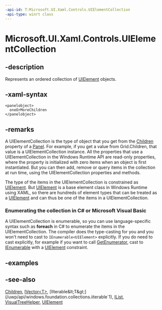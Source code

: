```yaml
---
-api-id: T:Microsoft.UI.Xaml.Controls.UIElementCollection
-api-type: winrt class
---
```


<!-- Class syntax.
public class UIElementCollection : Windows.Foundation.Collections.IIterable<Windows.UI.Xaml.UIElement>, Windows.Foundation.Collections.IVector<Windows.UI.Xaml.UIElement>, Windows.UI.Xaml.Controls.IUIElementCollection
-->

# Microsoft.UI.Xaml.Controls.UIElementCollection

## -description
Represents an ordered collection of [UIElement](../microsoft.ui.xaml/uielement.md) objects.

## -xaml-syntax
```xaml
<panelobject>
  oneOrMoreChildren
</panelobject>
```


## -remarks
A UIElementCollection is the type of object that you get from the [Children](panel_children.md) property of a [Panel](panel.md). For example, if you get a value from Grid.Children, that value is a UIElementCollection instance. All the properties that use a UIElementCollection in the Windows Runtime  API are read-only properties, where the property is initialized with zero items when an object is first instantiated. But you can then add, remove or query items in the collection at run time, using the UIElementCollection properties and methods.

The type of the items in the UIElementCollection is constrained as [UIElement](../microsoft.ui.xaml/uielement.md). But [UIElement](../microsoft.ui.xaml/uielement.md) is a base element class in Windows Runtime using XAML, so there are hundreds of element types that can be treated as a [UIElement](../microsoft.ui.xaml/uielement.md) and can thus be one of the items in a UIElementCollection.




<!--Begin NET note for IEnumerable support-->
### Enumerating the collection in C# or Microsoft Visual Basic

A UIElementCollection is enumerable, so you can use language-specific syntax such as **foreach** in C# to enumerate the items in the UIElementCollection. The compiler does the type-casting for you and you won't need to cast to `IEnumerable<UIElement>` explicitly. If you do need to cast explicitly, for example if you want to call [GetEnumerator](/dotnet/api/system.collections.ienumerable.getenumerator), cast to [IEnumerable<T>](/dotnet/api/system.collections.generic.ienumerable-1) with a [UIElement](../microsoft.ui.xaml/uielement.md) constraint.


<!--End NET note for IEnumerable support-->

## -examples

## -see-also
[Children](panel_children.md), [IVector&lt;T&gt;](/uwp/api/windows.foundation.collections.ivector`1), [IIterable&lt;T&gt;](/uwp/api/windows.foundation.collections.iiterable`1), [IList<T>](/dotnet/api/system.collections.generic.ilist-1), [VisualTreeHelper](../microsoft.ui.xaml.media/visualtreehelper.md), [UIElement](../microsoft.ui.xaml/uielement.md)
